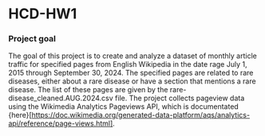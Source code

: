 # HCD-HW1

### Project goal
The goal of this project is to create and analyze a dataset of monthly article traffic for specified pages from English Wikipedia in the date rage July 1, 2015 through September 30, 2024. The specified pages are related to rare diseases, either about a rare disease or have a section that mentions a rare disease. The list of these pages are given by the rare-disease_cleaned.AUG.2024.csv file. The project collects pageview data using the Wikimedia Analytics Pageviews API, which is documentated {here}[https://doc.wikimedia.org/generated-data-platform/aqs/analytics-api/reference/page-views.html]. 
